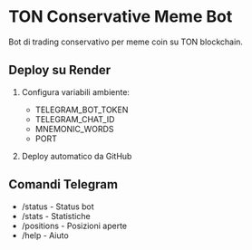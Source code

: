 # TON Conservative Meme Bot

Bot di trading conservativo per meme coin su TON blockchain.

## Deploy su Render

1. Configura variabili ambiente:
   - TELEGRAM_BOT_TOKEN
   - TELEGRAM_CHAT_ID  
   - MNEMONIC_WORDS
   - PORT

2. Deploy automatico da GitHub

## Comandi Telegram

- /status - Status bot
- /stats - Statistiche
- /positions - Posizioni aperte
- /help - Aiuto
